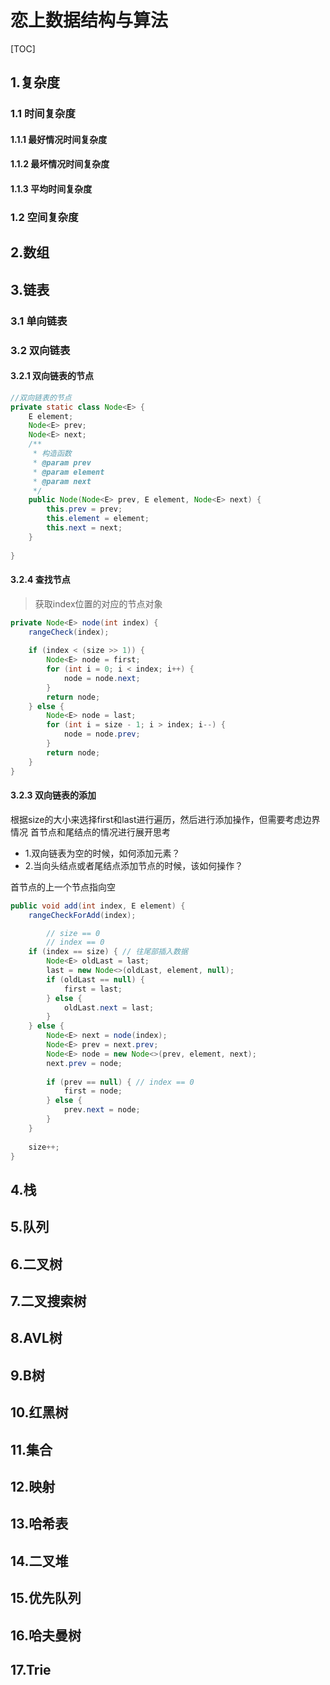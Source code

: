 # 恋上数据结构与算法

[TOC]

## 1.复杂度
### 1.1 时间复杂度
#### 1.1.1 最好情况时间复杂度
#### 1.1.2 最坏情况时间复杂度
#### 1.1.3 平均时间复杂度
### 1.2 空间复杂度
## 2.数组
## 3.链表
### 3.1 单向链表
### 3.2 双向链表
#### 3.2.1 双向链表的节点

```java 
//双向链表的节点
private static class Node<E> {
	E element;
	Node<E> prev;
	Node<E> next;
	/**
	 * 构造函数
	 * @param prev
	 * @param element
	 * @param next
	 */
	public Node(Node<E> prev, E element, Node<E> next) {
		this.prev = prev;
		this.element = element;
		this.next = next;
	}
		
}

```

#### 3.2.4 查找节点

> 获取index位置的对应的节点对象

```java
private Node<E> node(int index) {
	rangeCheck(index);
		
	if (index < (size >> 1)) {
		Node<E> node = first;
		for (int i = 0; i < index; i++) {
			node = node.next;
		}
		return node;
	} else {
		Node<E> node = last;
		for (int i = size - 1; i > index; i--) {
			node = node.prev;
		}
		return node;
	}
}
```

#### 3.2.3 双向链表的添加


根据size的大小来选择first和last进行遍历，然后进行添加操作，但需要考虑边界情况
首节点和尾结点的情况进行展开思考
- 1.双向链表为空的时候，如何添加元素？
- 2.当向头结点或者尾结点添加节点的时候，该如何操作？

首节点的上一个节点指向空

```JAVA
public void add(int index, E element) {
	rangeCheckForAdd(index);

		// size == 0
		// index == 0
	if (index == size) { // 往尾部插入数据
		Node<E> oldLast = last;
		last = new Node<>(oldLast, element, null);
		if (oldLast == null) { 
		    first = last;
		} else {
		    oldLast.next = last;
	    }
	} else {
		Node<E> next = node(index); 
		Node<E> prev = next.prev; 
		Node<E> node = new Node<>(prev, element, next);
		next.prev = node;
			
		if (prev == null) { // index == 0
			first = node;
		} else {
			prev.next = node;
		}
	}
		
	size++;
}
```

## 4.栈
## 5.队列
## 6.二叉树
## 7.二叉搜索树
## 8.AVL树
## 9.B树
## 10.红黑树
## 11.集合
## 12.映射
## 13.哈希表
## 14.二叉堆
## 15.优先队列
## 16.哈夫曼树
## 17.Trie